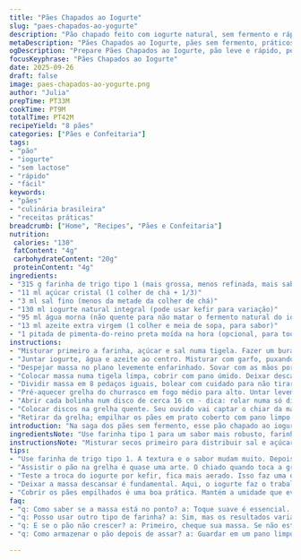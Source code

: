 ```yaml
---
title: "Pães Chapados ao Iogurte"
slug: "paes-chapados-ao-yogurte"
description: "Pão chapado feito com iogurte natural, sem fermento e rápida fermentação. Mistura simples de farinha, água, óleo e iogurte que cria pães macios, com bolhas que estouram na grelha. Textura leve, sabor levemente ácido, perfeito para acompanhar molhos, pastinhas ou um café da manhã rústico. Sem lactose, apesar do iogurte, pois a fermentação reduz a lactose original. Dica: trocar o iogurte natural por kefir melhora a elasticidade da massa e traz aroma levemente azedo. Fácil, rápido e sem frescura, ideal para quem quer pão sem fermentação industrial. Controlar calor da grelha é chave para não queimar e garantir o pão inchadinho."
metaDescription: "Pães Chapados ao Iogurte, pães sem fermento, práticos e macios; ideal para acompanhar refeições."
ogDescription: "Prepare Pães Chapados ao Iogurte, pão leve e rápido, perfeito com molhos e pastinhas, ideal para um café da manhã rústico."
focusKeyphrase: "Pães Chapados ao Iogurte"
date: 2025-09-26
draft: false
image: paes-chapados-ao-yogurte.png
author: "Julia"
prepTime: PT33M
cookTime: PT9M
totalTime: PT42M
recipeYield: "8 pães"
categories: ["Pães e Confeitaria"]
tags:
- "pão"
- "iogurte"
- "sem lactose"
- "rápido"
- "fácil"
keywords:
- "pães"
- "culinária brasileira"
- "receitas práticas"
breadcrumb: ["Home", "Recipes", "Pães e Confeitaria"]
nutrition: 
 calories: "130"
 fatContent: "4g"
 carbohydrateContent: "20g"
 proteinContent: "4g"
ingredients:
- "315 g farinha de trigo tipo 1 (mais grossa, menos refinada, mais sabor e textura)"
- "11 ml açúcar cristal (1 colher de chá + 1/3)"
- "3 ml sal fino (menos da metade da colher de chá)"
- "130 ml iogurte natural integral (pode usar kefir para variação)"
- "95 ml água morna (não quente para não matar o fermento natural do iogurte)"
- "13 ml azeite extra virgem (1 colher e meia de sopa, para sabor)"
- "1 pitada de pimenta-do-reino preta moída na hora (opcional, para toque levemente apimentado)"
instructions:
- "Misturar primeiro a farinha, açúcar e sal numa tigela. Fazer um buraco no meio—não afundar profundamente, só criar espaço para líquidos."
- "Juntar iogurte, água e azeite ao centro. Misturar com garfo, puxando farinha das bordas, até virar uma massa grudenta e uniforme. Evitar misturar demais, só até incorporar tudo."
- "Despejar massa no plano levemente enfarinhado. Sovar com as mãos por cerca de 6 minutos — sente a textura mudando, ficando mais lisa e elástica. Se grudar, polvilhar uma pitada leve de farinha só na base do pão."
- "Colocar massa numa tigela limpa, cobrir com pano úmido. Deixar descansar no ambiente por cerca de 50 minutos até crescer sutilmente — não vai dobrar, só relaxar. Fermento aqui é do iogurte, ação suave."
- "Dividir massa em 8 pedaços iguais, bolear com cuidado para não tirar o ar. Descansar 8 minutos em superfície bem enfarinhada, sem cobrir, para formar uma película fina na superfície."
- "Pré-aquecer grelha do churrasco em fogo médio para alto. Untar levemente com óleo para evitar grudar."
- "Abrir cada bolinha num disco de cerca 16 cm - dica: rolar numa só direção, faz bolha de ar. Polvilhar farinha se necessário, não exagere para não endurecer."
- "Colocar discos na grelha quente. Seu ouvido vai captar o chiar da massa encontrando a grelha. Deixar 1 minuto e 40 segundos; quando começar a inchar e dourar rachaduras, virar com espátula. Assar mais 1 minuto e 10 segundos, até aparecer cor dourada prover textura macia mas com crosta fininha."
- "Retirar da grelha; empilhar os pães em prato coberto com pano limpo para manter umidade, evitar que endureça. Repetir para todos."
introduction: "Na saga dos pães sem fermento, esse pão chapado ao iogurte rouba aplausos por unir fácil preparo com sabor artesanal. Misturar farinha de trigo tipo 1, açúcar, sal, iogurte, água e um fio de azeite. Nada de fermento químico ou biológico, a fermentação química fica por conta da acidez suave do iogurte. O resultado? Pães leves, que inflavam na grelha do jeito certo, crocantes por fora e macios por dentro. Já testei trocar por kefir e muda, fica mais aerado, com aroma mais complexo. Importante ajustar calor da grelha para evitar queima — é um truque de experiência. Na hora de sovar, careful: força na medida, só para desenvolver o glúten, senão o pão fica pesado e cru no meio. Serve para acompanhar pastinhas, sopas ou até para um sanduíche rápido. Se for inverno, vario para forno pré-aquecido a 220 ºC se não tiver churrasqueira, fica ótimo também."
ingredientsNote: "Use farinha tipo 1 para um sabor mais robusto, farinha branca industrializada deixa o pão frustrantemente sem graça e pesado. Troque o açúcar por mel para sabor mais complexo, reduzir o sal se usar azeite super salgado. O iogurte deve ser natural integral para garantir gordura suficiente para textura macia, iogurte desnatado deixa massa seca e quebradiça. A água tem que estar morna, parecida com a temperatura do corpo, nunca quente para não matar os microorganismos do iogurte que ajudam a fermentação. O azeite adoça e amacia, não pule. Opcional pimenta-do-reino traz leve toque de calor que casa bem com o drama ácido do iogurte. Farinha para enfarinhar o plano, use com moderação para não endurecer o pão. Na falta do iogurte, quecombine creme de leite azedo ou ricota líquida caseira como substituto parcial, mas ajuste um pouco a água para não deixar massa seca."
instructionsNote: "Misturar secos primeiro para distribuir sal e açúcar uniformemente, fundamental para não perder o tempero na massa. Fazer buraco para facilitar absorção do líquido, evita massa irregular. Sovar com força e jeito, até notar a mudança da textura — o ponto ideal é quando a massa fica elástica e não grudenta, mas macia ao toque. Não usar farinha demais durante sova, só o mínimo na base para evitar colar na bancada, excesso endurece a massa. Deixar massa repousar para ativar leveduras naturais do iogurte, embora sem crescimento exponencial, importante para estrutura e sabor. Dividir em bolinhas iguais para pães que cozinhem uniformemente. Descansar bolinhas antes de abrir a massa para relaxar o glúten, evita retração e facilita abrir discos finos. Na grelha, charra do pão na grade é música para o ouvinte atento — controlar calor porque sol escaldante queima por fora e deixa cru por dentro. Vire só uma vez; viradas demais atrapalham dourar. Guardar coberto evita ressecamento e qualquer persistência do calor vira vapor que deixa interior macio. Se grelha não for opção, chapa quente ou frigideira também rola, só ficar atento para pontos bruscos de calor."
tips:
- "Use farinha de trigo tipo 1. A textura e o sabor mudam muito. Depois das tentativas, vi que a farinha mais grossa é a chave para o resultado. O sabor é mais forte. Constrói pães que a gente sente, aquele aroma que chama atenção. Não subestime a farinha; suas escolhas são essenciais. Farinha branca deixa tudo sem graça. E não esqueça da água morna. Ela ativa os microorganismos do iogurte."
- "Assistir o pão na grelha é quase uma arte. O chiado quando toca a grelha é música para os ouvidos. Fique atento ao tempo. Um minuto e quarenta para começar a inflar e depois um minuto a mais. Quando começa a dourar, é hora de agir. Mas cuidado, muito calor e o pão queima por fora, cru por dentro. Experimente até chegar no perfeito, ajustar o fogo foi essencial nas minhas tentativas."
- "Teste a troca do iogurte por kefir, fica mais aerado. Isso faz uma diferença na textura e aroma. O kefir traz um toque que encanta. E para quem tem restrições de lactose, não há necessidade de se preocupar; com a fermentação, tudo fica leve. E se não tiver iogurte, misture creme de leite azedo. Cuidado com a água, ajuste se necessário. A massa tem que ficar úmida, mas não pegajosa."
- "Deixar a massa descansar é fundamental. Aqui, o iogurte faz o trabalho. Tem que relaxar por aproximadamente 50 minutos. Não espere dobrar, mas deve ficar mais leve. A massa relaxada se transforma durante o descanso. Mexer demais não é o caminho. Sove o suficiente. A textura vai mudar, fique atento, ela precisa ser sedosa e elástica. Ponto certo de sovar é tudo para um bom pão."
- "Cobrir os pães empilhados é uma boa prática. Mantém a umidade que evita que endureçam. No meu primeiro teste, esqueci esse detalhe e o resultado foi duro. Pães frescos são sempre melhores, então nessa hora o cuidado conta. Para armazenar, pode colocar em um pote com tampa. Se sobraram, sempre é bom reaquecer para o melhor sabor."
faq:
- "q: Como saber se a massa está no ponto? a: Toque suave é essencial. Ela deve ser elástica, não grudenta. Se colar com muita facilidade, está errado. Sovar é chave, mas cuidado. Evite adicionar farinha demais."
- "q: Posso usar outro tipo de farinha? a: Sim, mas os resultados variam. Farinha branca pode deixar o pão pesado. Se optar por sem glúten, ajuste a receita. O resultado muda muito, a textura também."
- "q: E se o pão não crescer? a: Primeiro, cheque sua massa. Se não estiver morna, pode precisar de mais atenção. Mantenha o ambiente aquecido e tente novamente. Isso é uma questão de paciência."
- "q: Como armazenar o pão depois de assar? a: Guardar em um pano limpo é o ideal. Assim, preserva a umidade. Mas nada de sacos plásticos se quiser frescor. E pode cortar e congelar também."

---
```

